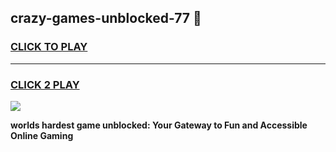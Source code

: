 
## crazy-games-unblocked-77 👋
<h3>
<a href="https://premium.freeplayer.one?title=crazy-games-unblocked-77&ref=14F">CLICK TO PLAY</a></h3>
<hr>

<h3>
<a href="https://premium.freeplayer.one?title=crazy-games-unblocked-77&ref=14F">CLICK 2 PLAY</a>
  
</h3>

<a href="https://premium.freeplayer.one?title=crazy-games-unblocked-77&ref=12F/"><img src="https://clearcache.store/games.png"></a>


**worlds hardest game unblocked: Your Gateway to Fun and Accessible Online Gaming**
